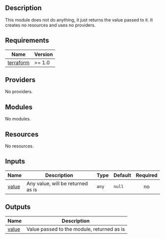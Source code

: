 ## Description

This module does not do anything, it just returns the value passed to it.
It creates no resources and uses no providers.

<!-- BEGINNING OF PRE-COMMIT-TERRAFORM DOCS HOOK -->
## Requirements

| Name | Version |
|------|---------|
| <a name="requirement_terraform"></a> [terraform](#requirement\_terraform) | >= 1.0 |

## Providers

No providers.

## Modules

No modules.

## Resources

No resources.

## Inputs

| Name | Description | Type | Default | Required |
|------|-------------|------|---------|:--------:|
| <a name="input_value"></a> [value](#input\_value) | Any value, will be returned as is | `any` | `null` | no |

## Outputs

| Name | Description |
|------|-------------|
| <a name="output_value"></a> [value](#output\_value) | Value passed to the module, returned as is |
<!-- END OF PRE-COMMIT-TERRAFORM DOCS HOOK -->
